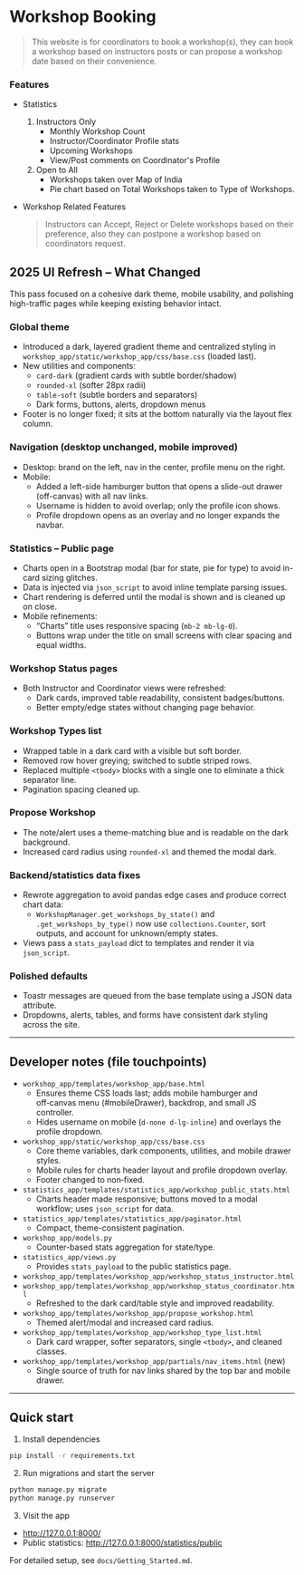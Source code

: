 # **Workshop Booking**

> This website is for coordinators to book a workshop(s), they can book a workshop based on instructors posts or can propose a workshop date based on their convenience.


### Features
* Statistics
    1. Instructors Only
        * Monthly Workshop Count
        * Instructor/Coordinator Profile stats
        * Upcoming Workshops
        * View/Post comments on Coordinator's Profile
    2. Open to All
        * Workshops taken over Map of India
        * Pie chart based on Total Workshops taken to Type of Workshops.

* Workshop Related Features
    > Instructors can Accept, Reject or Delete workshops based on their preference, also they can postpone a workshop based on coordinators request.


## 2025 UI Refresh – What Changed

This pass focused on a cohesive dark theme, mobile usability, and polishing high-traffic pages while keeping existing behavior intact.

### Global theme
- Introduced a dark, layered gradient theme and centralized styling in `workshop_app/static/workshop_app/css/base.css` (loaded last).
- New utilities and components:
    - `card-dark` (gradient cards with subtle border/shadow)
    - `rounded-xl` (softer 28px radii)
    - `table-soft` (subtle borders and separators)
    - Dark forms, buttons, alerts, dropdown menus
- Footer is no longer fixed; it sits at the bottom naturally via the layout flex column.

### Navigation (desktop unchanged, mobile improved)
- Desktop: brand on the left, nav in the center, profile menu on the right.
- Mobile:
    - Added a left-side hamburger button that opens a slide-out drawer (off-canvas) with all nav links.
    - Username is hidden to avoid overlap; only the profile icon shows.
    - Profile dropdown opens as an overlay and no longer expands the navbar.

### Statistics – Public page
- Charts open in a Bootstrap modal (bar for state, pie for type) to avoid in-card sizing glitches.
- Data is injected via `json_script` to avoid inline template parsing issues.
- Chart rendering is deferred until the modal is shown and is cleaned up on close.
- Mobile refinements:
    - “Charts” title uses responsive spacing (`mb-2 mb-lg-0`).
    - Buttons wrap under the title on small screens with clear spacing and equal widths.

### Workshop Status pages
- Both Instructor and Coordinator views were refreshed:
    - Dark cards, improved table readability, consistent badges/buttons.
    - Better empty/edge states without changing page behavior.

### Workshop Types list
- Wrapped table in a dark card with a visible but soft border.
- Removed row hover greying; switched to subtle striped rows.
- Replaced multiple `<tbody>` blocks with a single one to eliminate a thick separator line.
- Pagination spacing cleaned up.

### Propose Workshop
- The note/alert uses a theme-matching blue and is readable on the dark background.
- Increased card radius using `rounded-xl` and themed the modal dark.

### Backend/statistics data fixes
- Rewrote aggregation to avoid pandas edge cases and produce correct chart data:
    - `WorkshopManager.get_workshops_by_state()` and `.get_workshops_by_type()` now use `collections.Counter`, sort outputs, and account for unknown/empty states.
- Views pass a `stats_payload` dict to templates and render it via `json_script`.

### Polished defaults
- Toastr messages are queued from the base template using a JSON data attribute.
- Dropdowns, alerts, tables, and forms have consistent dark styling across the site.

---

## Developer notes (file touchpoints)

- `workshop_app/templates/workshop_app/base.html`
    - Ensures theme CSS loads last; adds mobile hamburger and off‑canvas menu (#mobileDrawer), backdrop, and small JS controller.
    - Hides username on mobile (`d-none d-lg-inline`) and overlays the profile dropdown.
- `workshop_app/static/workshop_app/css/base.css`
    - Core theme variables, dark components, utilities, and mobile drawer styles.
    - Mobile rules for charts header layout and profile dropdown overlay.
    - Footer changed to non‑fixed.
- `statistics_app/templates/statistics_app/workshop_public_stats.html`
    - Charts header made responsive; buttons moved to a modal workflow; uses `json_script` for data.
- `statistics_app/templates/statistics_app/paginator.html`
    - Compact, theme-consistent pagination.
- `workshop_app/models.py`
    - Counter-based stats aggregation for state/type.
- `statistics_app/views.py`
    - Provides `stats_payload` to the public statistics page.
- `workshop_app/templates/workshop_app/workshop_status_instructor.html`
- `workshop_app/templates/workshop_app/workshop_status_coordinator.html`
    - Refreshed to the dark card/table style and improved readability.
- `workshop_app/templates/workshop_app/propose_workshop.html`
    - Themed alert/modal and increased card radius.
- `workshop_app/templates/workshop_app/workshop_type_list.html`
    - Dark card wrapper, softer separators, single `<tbody>`, and cleaned classes.
- `workshop_app/templates/workshop_app/partials/nav_items.html` (new)
    - Single source of truth for nav links shared by the top bar and mobile drawer.

---

## Quick start 

1) Install dependencies

```bat
pip install -r requirements.txt
```

2) Run migrations and start the server

```bat
python manage.py migrate
python manage.py runserver
```

3) Visit the app

- http://127.0.0.1:8000/
- Public statistics: http://127.0.0.1:8000/statistics/public


For detailed setup, see `docs/Getting_Started.md`.
